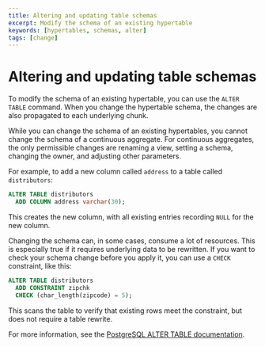 ```yaml
---
title: Altering and updating table schemas
excerpt: Modify the schema of an existing hypertable
keywords: [hypertables, schemas, alter]
tags: [change]
---
```


# Altering and updating table schemas

To modify the schema of an existing hypertable, you can use the `ALTER TABLE`
command. When you change the hypertable schema, the changes are also propagated
to each underlying chunk.

<highlight type="note">
While you can change the schema of an existing hypertables, you cannot change
the schema of a continuous aggregate. For continuous aggregates, the only
permissible changes are renaming a view, setting a schema, changing the owner,
and adjusting other parameters.
</highlight>

For example, to add a new column called `address` to a table called `distributors`:

```sql
ALTER TABLE distributors
  ADD COLUMN address varchar(30);
```

This creates the new column, with all existing entries recording `NULL` for the
new column.

Changing the schema can, in some cases, consume a lot of resources. This is
especially true if it requires underlying data to be rewritten. If you want to
check your schema change before you apply it, you can use a `CHECK` constraint,
like this:

```sql
ALTER TABLE distributors
  ADD CONSTRAINT zipchk
  CHECK (char_length(zipcode) = 5);
```

This scans the table to verify that existing rows meet the constraint, but does
not require a table rewrite.

For more information, see the
[PostgreSQL ALTER TABLE documentation][postgres-alter-table].

[postgres-alter-table]: https://www.postgresql.org/docs/current/static/sql-altertable.html
